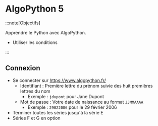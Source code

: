 # AlgoPython 5

:::note[Objectifs]

Apprendre le Python avec AlgoPython.

- Utiliser les conditions

:::

## Connexion

- Se connecter sur https://www.algopython.fr/
  - Identifiant : Première lettre du prénom suivie des huit premières lettres du nom
    - Exemple : `jdupont` pour Jane Dupont
  - Mot de passe : Votre date de naissance au format `JJMMAAAA`
    - Exemple : `29022006` pour le 29 février 2006
- Terminer toutes les séries jusqu'à la série E
- Séries F et G en option

